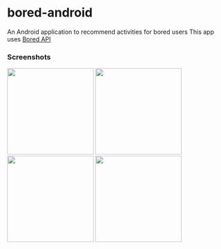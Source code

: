 # bored-android
An Android application to recommend activities for bored users
 This app uses [Bored API](https://duckduckgo.com](https://www.boredapi.com/)https://www.boredapi.com/)
 
### Screenshots

<img src="https://i.imgur.com/qqkhMBl.png" width="200"> <img src="https://i.imgur.com/l4SDIqO.png" width="200"> <img src="https://i.imgur.com/e1md15S.png" width="200"> <img src="https://i.imgur.com/4hKhhuS.png" width="200">
